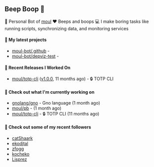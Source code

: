 ## Beep Boop 👋

:hammer: Personal Bot of [moul](https://github.com/moul)
:heart: Beeps and boops
:computer: I make boring tasks like running scripts, synchronizing data, and monitoring services





#### 🌱 My latest projects

- [moul-bot/.github](https://github.com/moul-bot/.github) - 
- [moul-bot/depviz-test](https://github.com/moul-bot/depviz-test) - 

#### 🔭 Recent Releases I Worked On
- [moul/totp-cli](https://github.com/moul/totp-cli) ([v1.0.0](https://github.com/moul/totp-cli/releases/tag/v1.0.0), 11 months ago) - 🔒 TOTP CLI


<h4>👷 Check out what I'm currently working on</h4>
<ul>

<li><a href="https://github.com/gnolang/gno">gnolang/gno</a> - Gno language (1 month ago)</li>
<li><a href="https://github.com/moul/pb">moul/pb</a> -  (1 month ago)</li>
<li><a href="https://github.com/moul/totp-cli">moul/totp-cli</a> - 🔒 TOTP CLI (11 months ago)</li>
</ul>

<h4>👯 Check out some of my recent followers</h4>
<ul>

<li><a href="https://github.com/catShaark">catShaark</a>
<li><a href="https://github.com/ekodjtal">ekodjtal</a>
<li><a href="https://github.com/zfogg">zfogg</a>
<li><a href="https://github.com/kocheko">kocheko</a>
<li><a href="https://github.com/Lisprez">Lisprez</a>
</ul>
